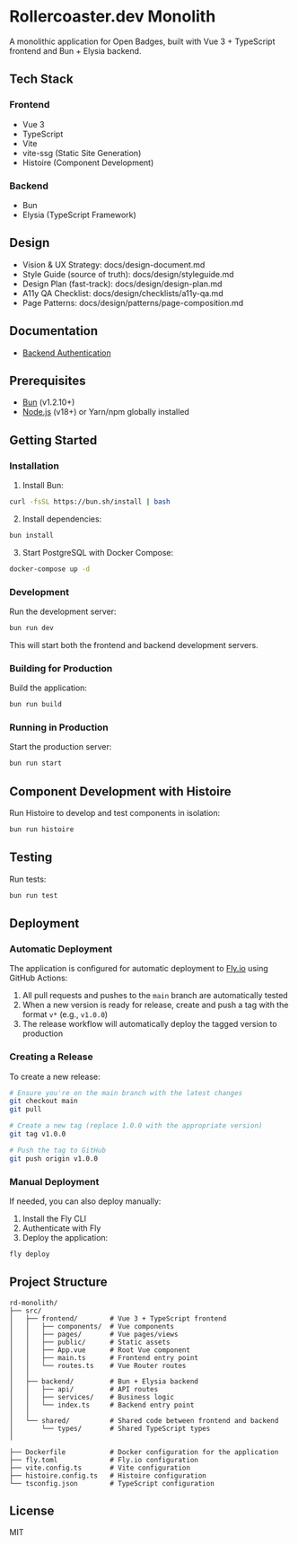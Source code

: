 # Rollercoaster.dev Monolith

A monolithic application for Open Badges, built with Vue 3 + TypeScript frontend and Bun + Elysia backend.

## Tech Stack

### Frontend

- Vue 3
- TypeScript
- Vite
- vite-ssg (Static Site Generation)
- Histoire (Component Development)

### Backend

- Bun
- Elysia (TypeScript Framework)

## Design

- Vision & UX Strategy: docs/design-document.md
- Style Guide (source of truth): docs/design/styleguide.md
- Design Plan (fast-track): docs/design/design-plan.md
- A11y QA Checklist: docs/design/checklists/a11y-qa.md
- Page Patterns: docs/design/patterns/page-composition.md

## Documentation

- [Backend Authentication](./docs/backend/authentication.md)

## Prerequisites

- [Bun](https://bun.sh/) (v1.2.10+)
- [Node.js](https://nodejs.org/) (v18+) or Yarn/npm globally installed

## Getting Started

### Installation

1. Install Bun:

```bash
curl -fsSL https://bun.sh/install | bash
```

2. Install dependencies:

```bash
bun install
```

3. Start PostgreSQL with Docker Compose:

```bash
docker-compose up -d
```

### Development

Run the development server:

```bash
bun run dev
```

This will start both the frontend and backend development servers.

### Building for Production

Build the application:

```bash
bun run build
```

### Running in Production

Start the production server:

```bash
bun run start
```

## Component Development with Histoire

Run Histoire to develop and test components in isolation:

```bash
bun run histoire
```

## Testing

Run tests:

```bash
bun run test
```

## Deployment

### Automatic Deployment

The application is configured for automatic deployment to [Fly.io](https://fly.io/) using GitHub Actions:

1. All pull requests and pushes to the `main` branch are automatically tested
2. When a new version is ready for release, create and push a tag with the format `v*` (e.g., `v1.0.0`)
3. The release workflow will automatically deploy the tagged version to production

### Creating a Release

To create a new release:

```bash
# Ensure you're on the main branch with the latest changes
git checkout main
git pull

# Create a new tag (replace 1.0.0 with the appropriate version)
git tag v1.0.0

# Push the tag to GitHub
git push origin v1.0.0
```

### Manual Deployment

If needed, you can also deploy manually:

1. Install the Fly CLI
2. Authenticate with Fly
3. Deploy the application:

```bash
fly deploy
```

## Project Structure

```
rd-monolith/
├── src/
│   ├── frontend/        # Vue 3 + TypeScript frontend
│   │   ├── components/  # Vue components
│   │   ├── pages/       # Vue pages/views
│   │   ├── public/      # Static assets
│   │   ├── App.vue      # Root Vue component
│   │   ├── main.ts      # Frontend entry point
│   │   └── routes.ts    # Vue Router routes
│   │
│   ├── backend/         # Bun + Elysia backend
│   │   ├── api/         # API routes
│   │   ├── services/    # Business logic
│   │   └── index.ts     # Backend entry point
│   │
│   └── shared/          # Shared code between frontend and backend
│       └── types/       # Shared TypeScript types
│

├── Dockerfile           # Docker configuration for the application
├── fly.toml             # Fly.io configuration
├── vite.config.ts       # Vite configuration
├── histoire.config.ts   # Histoire configuration
└── tsconfig.json        # TypeScript configuration
```

## License

MIT
